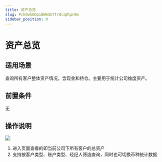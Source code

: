 ```yaml
---
title: 资产总览
slug: PckOwhEDpi8W63k7TrQcqDlpnRx
sidebar_position: 0
---
```



# 资产总览

## 适用场景

查询所有客户整体资产情况，含现金和持仓。主要用于统计公司维度资产。

## 前置条件

无

## 操作说明

<img src="/assets/Aphzb4OK3oXT2exOI3GcBCgRnzd.png" src-width="3278" src-height="3292" align="center"/>

1. 进入页面查看的即当前公司下所有客户的总资产
2. 支持按客户类型、账户类型、经纪人筛选查询，同时也可切换币种统计数据

